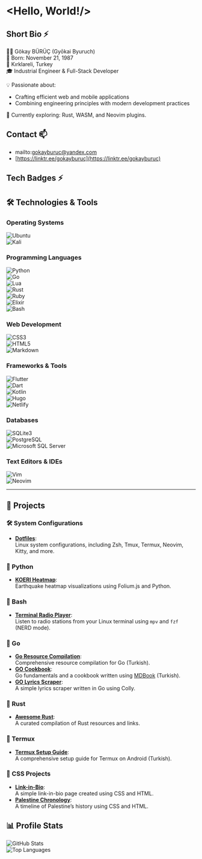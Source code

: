 # <Hello, World!/>

## Short Bio ⚡

<!--TODO: textbox for short bio -->

👨‍💻 Gökay BÜRÜÇ (Gyōkai Byuruch)  
🎂 Born: November 21, 1987  
📍 Kırklareli, Turkey  
🎓 Industrial Engineer & Full-Stack Developer

💡 Passionate about:

- Crafting efficient web and mobile applications
- Combining engineering principles with modern development practices

🌱 Currently exploring: Rust, WASM, and Neovim plugins.

<!--TODO: Spotify embed playlist -->

<!--TODO: BLOG: add latest articles automatically -->

## Contact 📫

- mailto:gokayburuc@yandex.com
- [https://linktr.ee/gokayburuc](https://linktr.ee/gokayburuc)

## Tech Badges ⚡

## 🛠️ Technologies & Tools

### Operating Systems

![Ubuntu](https://img.shields.io/badge/ubuntu-E95420?style=for-the-badge&logo=ubuntu&logoColor=white)  
![Kali](https://img.shields.io/badge/kalilinux-557C94?style=for-the-badge&logo=kali-linux&logoColor=white)

### Programming Languages

![Python](https://img.shields.io/badge/python-031036?style=for-the-badge&logo=python&logoColor=yellow)  
![Go](https://img.shields.io/badge/go-0d84bf?style=for-the-badge&logo=go&logoColor=white)  
![Lua](https://img.shields.io/badge/lua-2b0081?style=for-the-badge&logo=lua&logoColor=white)  
![Rust](https://img.shields.io/badge/rust-f76200?style=for-the-badge&logo=rust&logoColor=black)  
![Ruby](https://img.shields.io/badge/ruby-b70000?style=for-the-badge&logo=ruby&logoColor=black)  
![Elixir](https://img.shields.io/badge/elixir-4d0057?style=for-the-badge&logo=elixir&logoColor=white)  
![Bash](https://img.shields.io/badge/bash-282e34?style=for-the-badge&logo=gnu-bash&logoColor=4EAA25)

### Web Development

![CSS3](https://img.shields.io/badge/CSS3-1572B6?style=for-the-badge&logo=css3&logoColor=white)  
![HTML5](https://img.shields.io/badge/HTML5-E34F26?style=for-the-badge&logo=html5&logoColor=white)  
![Markdown](https://img.shields.io/badge/Markdown-000000?style=for-the-badge&logo=markdown&logoColor=white)

### Frameworks & Tools

![Flutter](https://img.shields.io/badge/flutter-02569B?style=for-the-badge&logo=flutter&logoColor=white)  
![Dart](https://img.shields.io/badge/dart-0175C2?style=for-the-badge&logo=dart&logoColor=white)  
![Kotlin](https://img.shields.io/badge/kotlin-7F52FF?style=for-the-badge&logo=kotlin&logoColor=white)  
![Hugo](https://img.shields.io/badge/Hugo-800080?style=for-the-badge&logo=hugo&logoColor=white)  
![Netlify](https://img.shields.io/badge/Netlify-00C7B7?style=for-the-badge&logo=netlify&logoColor=white)

### Databases

![SQLite3](https://img.shields.io/badge/sqlite-003B57?style=for-the-badge&logo=sqlite&logoColor=white)  
![PostgreSQL](https://img.shields.io/badge/postgresql-003B57?style=for-the-badge&logo=postgresql&logoColor=white)  
![Microsoft SQL Server](https://img.shields.io/badge/microsoftsqlserver-CC2927?style=for-the-badge&logo=microsoftsqlserver&logoColor=white)

### Text Editors & IDEs

![Vim](https://img.shields.io/badge/vim-019733?style=for-the-badge&logo=vim&logoColor=black)  
![Neovim](https://img.shields.io/badge/neovim-57A143?style=for-the-badge&logo=neovim&logoColor=white)

---

## 🚀 Projects

### 🛠️ System Configurations

- [**Dotfiles**](https://github.com/gokayburuc/mydotfiles):  
  Linux system configurations, including Zsh, Tmux, Termux, Neovim, Kitty, and more.

### 🐍 Python

- [**KOERI Heatmap**](https://github.com/gokayburuc/koeri-heatmap):  
  Earthquake heatmap visualizations using Folium.js and Python.

### 🐚 Bash

- [**Terminal Radio Player**](https://github.com/gokayburuc/bash_radio_player):  
  Listen to radio stations from your Linux terminal using `mpv` and `fzf` (NERD mode).

### 🐹 Go

- [**Go Resource Compilation**](https://github.com/gokayburuc/golang-resource-compilation):  
  Comprehensive resource compilation for Go (Turkish).
- [**GO Cookbook**](https://golangcookbook.netlify.app/):  
  Go fundamentals and a cookbook written using [MDBook](https://github.com/rust-lang/mdBook) (Turkish).
- [**GO Lyrics Scraper**](https://github.com/gokayburuc/colly-lyrics-scraper):  
  A simple lyrics scraper written in Go using Colly.

### 🦀 Rust

- [**Awesome Rust**](https://gokayburucdevlog.netlify.app/post/awesome-rust/):  
  A curated compilation of Rust resources and links.

### 📱 Termux

- [**Termux Setup Guide**](https://github.com/gokayburuc/termux-kurulum-rehberi):  
  A comprehensive setup guide for Termux on Android (Turkish).

### 🎨 CSS Projects

- [**Link-in-Bio**](https://github.com/gokayburuc/link-in-bio):  
  A simple link-in-bio page created using CSS and HTML.
- [**Palestine Chronology**](https://github.com/gokayburuc/palestine-history):  
  A timeline of Palestine’s history using CSS and HTML.

## 📊 Profile Stats

![GitHub Stats](https://github-readme-stats.vercel.app/api?username=gokayburuc&show_icons=true&theme=dark)  
![Top Languages](https://github-readme-stats.vercel.app/api/top-langs/?username=gokayburuc&layout=compact&theme=dark)
